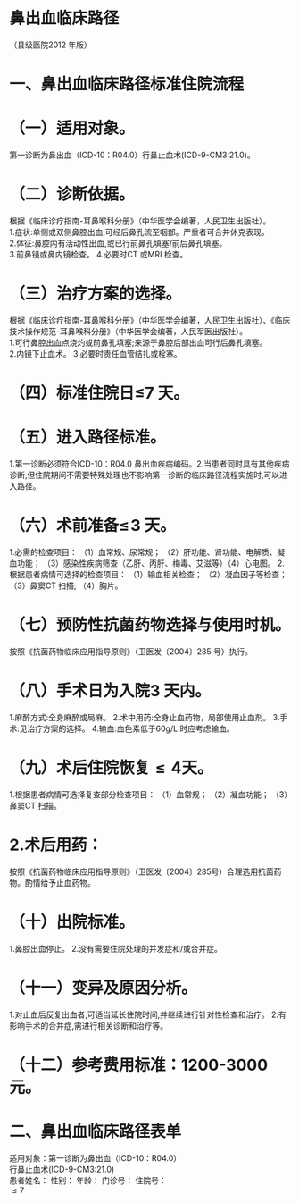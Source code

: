 # 鼻出血临床路径  
（县级医院2012 年版）  
#     一、鼻出血临床路径标准住院流程  
# （一）适用对象。  
第一诊断为鼻出血（ICD-10：R04.0）行鼻止血术(ICD-9-CM3:21.0)。  
# （二）诊断依据。  
根据《临床诊疗指南-耳鼻喉科分册》（中华医学会编著，人民卫生出版社）。  
1.症状:单侧或双侧鼻腔出血,可经后鼻孔流至咽部。严重者可合并休克表现。  
2.体征:鼻腔内有活动性出血,或已行前鼻孔填塞/前后鼻孔填塞。  
3.前鼻镜或鼻内镜检查。 4.必要时CT 或MRI 检查。  
# （三）治疗方案的选择。  
根据《临床诊疗指南-耳鼻喉科分册》（中华医学会编著，人民卫生出版社）、《临床技术操作规范-耳鼻喉科分册》（中华医学会编著，人民军医出版社）。  
1.可行鼻腔出血点烧灼或前鼻孔填塞;来源于鼻腔后部出血可行后鼻孔填塞。  
2.内镜下止血术。 
    3.必要时责任血管结扎或栓塞。  
# （四）标准住院日≤7 天。  
# （五）进入路径标准。  
1.第一诊断必须符合ICD-10：R04.0 鼻出血疾病编码。2.当患者同时具有其他疾病诊断,但住院期间不需要特殊处理也不影响第一诊断的临床路径流程实施时,可以进入路径。  
#  （六）术前准备$\leqslant\!3$ 天。  
1.必需的检查项目： （1）血常规、尿常规； （2）肝功能、肾功能、电解质、凝血功能； （3）感染性疾病筛查（乙肝、丙肝、梅毒、艾滋等）（4）心电图。 2.根据患者病情可选择的检查项目： （1）输血相关检查； （2）凝血因子等检查； （3）鼻窦CT 扫描;  （4）胸片。  
# （七）预防性抗菌药物选择与使用时机。  
按照《抗菌药物临床应用指导原则》（卫医发〔2004〕285 号）执行。  
# （八）手术日为入院3 天内。  
1.麻醉方式:全身麻醉或局麻。 2.术中用药:全身止血药物，局部使用止血剂。 3.手术:见治疗方案的选择。 4.输血:血色素低于$60\mathrm{g/L}$ 时应考虑输血。  
# （九）术后住院恢复${\leqslant}4$天。  
1.根据患者病情可选择复查部分检查项目： （1）血常规； （2）凝血功能； （3）鼻窦CT 扫描。  
#     2.术后用药：  
按照《抗菌药物临床应用指导原则》（卫医发〔2004〕285号）合理选用抗菌药物。酌情给予止血药物。  
# （十）出院标准。  
1.鼻腔出血停止。 2.没有需要住院处理的并发症和/或合并症。  
# （十一）变异及原因分析。  
1.对止血后反复出血者,可适当延长住院时间,并继续进行针对性检查和治疗。 2.有影响手术的合并症,需进行相关诊断和治疗等。  
# （十二）参考费用标准：1200-3000 元。  
# 二、鼻出血临床路径表单  
适用对象：第一诊断为鼻出血（ICD-10：R04.0）  
行鼻止血术(ICD-9-CM3:21.0)  
患者姓名：             性别：     年龄：    门诊号：      住院号：  
${\leqslant}7$  

